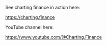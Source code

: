 See charting finance in action here:

https://charting.finance


YouTube channel here:

https://www.youtube.com/@Charting.Finance
